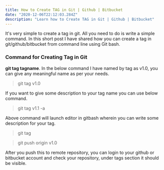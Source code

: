 ```yaml
---
title: How to Create TAG in Git | Github | Bitbucket
date: "2020-12-06T22:12:03.284Z"
description: "Learn how to Create TAG in Git | Github | Bitbucket"
---
```


It's very simple to create a tag in git. All you need to do is write a simple command. In this short post I have shared how you can create a tag in git/github/bitbucket from command line using Git bash.

### Command for Creating Tag in Git

**git tag tagname**. In the below command I have named by tag as v1.0, you can give any meaningful name as per your needs.

> git tag v1.0

If you want to give some description to your tag name you can use below command.

> git tag v1.1 -a

Above command will launch editor in gitbash wherein you can write some description for your tag.

> git tag

> git push origin v1.0

After you push this to remote repository, you can login to your github or bitbucket account and check your repository, under tags section it should be visible.
